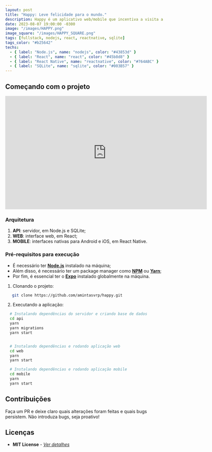 ```yaml
---
layout: post
title: "Happy: Leve felicidade para o mundo."
description: Happy é um aplicativo web/mobile que incentiva a visita a orfanatos para mudar o dia de muitas crianças.
date: 2023-08-07 19:00:00 -0300
image: "/images/HAPPY.png"
image_square: "/images/HAPPY_SQUARE.png"
tags: [fullstack, nodejs, react, reactnative, sqlite]
tags_color: "#b25642"
techs:
  - { label: "Node.js", name: "nodejs", color: "#43853d" }
  - { label: "React", name: "react", color: "#45b8d8" }
  - { label: "React Native", name: "reactnative", color: "#764ABC" }
  - { label: "SQLite", name: "sqlite", color: "#003B57" }
---
```


## Começando com o projeto

<p><iframe src="https://dms.licdn.com/playlist/vid/C5605AQFlXsy9BSfE3g/mp4-720p-30fp-crf28/0/1652973349651?e=1692147600&v=beta&t=981fHZmnd_fHi8TeZwK_JHFCwWqC4i5YHEDyJsZ6DUc" loading="lazy" width="640" height="360" frameborder="0" allowfullscreen></iframe></p>

### **Arquitetura**

1. **API**: servidor, em Node.js e SQLite;
2. **WEB**: interface web, em React;
3. **MOBILE**: interfaces nativas para Android e iOS, em React Native.

### **Pré-requisitos para execução**

- É necessário ter **[Node.js](https://nodejs.org/en/)** instalado na máquina;
- Além disso, é necessário ter um package manager como **[NPM](https://www.npmjs.com/)** ou **[Yarn](https://yarnpkg.com/)**;
- Por fim, é essencial ter o **[Expo](https://expo.io/)** instalado globalmente na máquina.

1. Clonando o projeto:

```sh
   git clone https://github.com/amintasvrp/happy.git
```

2. Executando a aplicação:

```sh
  # Instalando dependências do servidor e criando base de dados
  cd api
  yarn
  yarn migrations
  yarn start


  # Instalando dependências e rodando aplicação web
  cd web
  yarn
  yarn start

  # Instalando dependências e rodando aplicação mobile
  cd mobile
  yarn
  yarn start
```

## Contribuições

Faça um PR e deixe claro quais alterações foram feitas e quais bugs persistem. Não introduza bugs, seja proativo!

## Licenças

- **MIT License** - [_Ver detalhes_](./LICENSE.txt)
